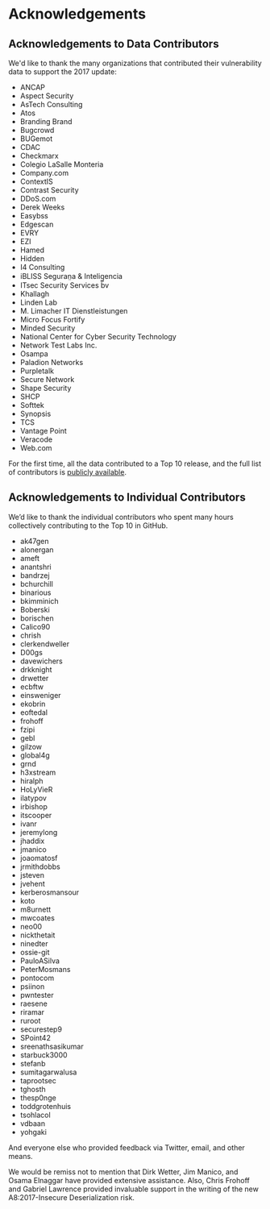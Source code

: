 # Acknowledgements

## Acknowledgements to Data Contributors

We'd like to thank the many organizations that contributed their vulnerability data to support the 2017 update:

* ANCAP
* Aspect Security
* AsTech Consulting
* Atos
* Branding Brand
* Bugcrowd
* BUGemot
* CDAC
* Checkmarx
* Colegio LaSalle Monteria
* Company.com
* ContextIS
* Contrast Security
* DDoS.com
* Derek Weeks
* Easybss
* Edgescan
* EVRY
* EZI
* Hamed
* Hidden
* I4 Consulting
* iBLISS Seguran̤a & Intelig̻encia
* ITsec Security Services bv
* Khallagh
* Linden Lab
* M. Limacher IT Dienstleistungen
* Micro Focus Fortify
* Minded Security
* National Center for Cyber Security Technology
* Network Test Labs Inc.
* Osampa
* Paladion Networks
* Purpletalk
* Secure Network
* Shape Security
* SHCP
* Softtek
* Synopsis
* TCS
* Vantage Point
* Veracode
* Web.com

For the first time, all the data contributed to a Top 10 release, and the full list of contributors is [publicly available](https://github.com/OWASP/Top10/tree/master/2017/datacall/submissions).

## Acknowledgements to Individual Contributors

We’d like to thank the individual contributors who spent many hours collectively contributing to the Top 10 in GitHub.

* ak47gen
* alonergan
* ameft
* anantshri
* bandrzej
* bchurchill
* binarious
* bkimminich
* Boberski
* borischen
* Calico90
* chrish
* clerkendweller
* D00gs
* davewichers
* drkknight
* drwetter
* ecbftw
* einsweniger
* ekobrin
* eoftedal
* frohoff
* fzipi
* gebl
* gilzow
* global4g
* grnd
* h3xstream
* hiralph
* HoLyVieR
* ilatypov
* irbishop
* itscooper
* ivanr
* jeremylong
* jhaddix
* jmanico
* joaomatosf
* jrmithdobbs
* jsteven
* jvehent
* kerberosmansour
* koto
* m8urnett
* mwcoates
* neo00
* nickthetait
* ninedter
* ossie-git
* PauloASilva
* PeterMosmans
* pontocom
* psiinon
* pwntester
* raesene
* riramar
* ruroot
* securestep9
* SPoint42
* sreenathsasikumar
* starbuck3000
* stefanb
* sumitagarwalusa
* taprootsec
* tghosth
* thesp0nge
* toddgrotenhuis
* tsohlacol
* vdbaan
* yohgaki

And everyone else who provided feedback via Twitter, email, and other means.

We would be remiss not to mention that Dirk Wetter, Jim Manico, and Osama Elnaggar have provided extensive assistance. Also, Chris Frohoff and Gabriel Lawrence provided invaluable support in the writing of the new A8:2017-Insecure Deserialization risk.
